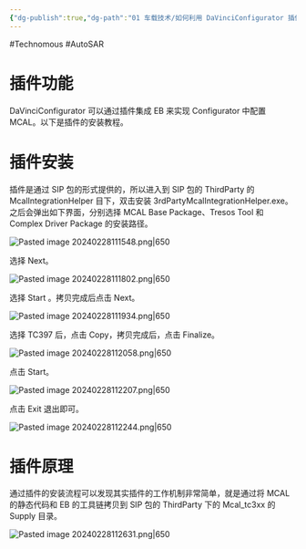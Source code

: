 ```yaml
---
{"dg-publish":true,"dg-path":"01 车载技术/如何利用 DaVinciConfigurator 插件集成 EB.md","permalink":"/01 车载技术/如何利用 DaVinciConfigurator 插件集成 EB/","created":"2024-02-28T11:08:10.000+08:00","updated":"2024-11-18T10:59:53.565+08:00"}
---
```


#Technomous #AutoSAR

# 插件功能

DaVinciConfigurator 可以通过插件集成 EB 来实现 Configurator 中配置 MCAL。以下是插件的安装教程。

# 插件安装

插件是通过 SIP 包的形式提供的，所以进入到 SIP 包的 ThirdParty 的 McalIntegrationHelper 目下，双击安装 3rdPartyMcalIntegrationHelper.exe。之后会弹出如下界面，分别选择 MCAL Base Package、Tresos Tool 和 Complex Driver Package 的安装路径。

![Pasted image 20240228111548.png|650](/img/user/0.Asset/resource/Pasted%20image%2020240228111548.png)

选择 Next。

![Pasted image 20240228111802.png|650](/img/user/0.Asset/resource/Pasted%20image%2020240228111802.png)

选择 Start 。拷贝完成后点击 Next。

![Pasted image 20240228111934.png|650](/img/user/0.Asset/resource/Pasted%20image%2020240228111934.png)

选择 TC397 后，点击 Copy，拷贝完成后，点击 Finalize。

![Pasted image 20240228112058.png|650](/img/user/0.Asset/resource/Pasted%20image%2020240228112058.png)

点击 Start。

![Pasted image 20240228112207.png|650](/img/user/0.Asset/resource/Pasted%20image%2020240228112207.png)

点击 Exit 退出即可。

![Pasted image 20240228112244.png|650](/img/user/0.Asset/resource/Pasted%20image%2020240228112244.png)

# 插件原理

通过插件的安装流程可以发现其实插件的工作机制非常简单，就是通过将 MCAL 的静态代码和 EB 的工具链拷贝到 SIP 包的 ThirdParty 下的 Mcal_tc3xx 的 Supply 目录。

![Pasted image 20240228112631.png|650](/img/user/0.Asset/resource/Pasted%20image%2020240228112631.png)